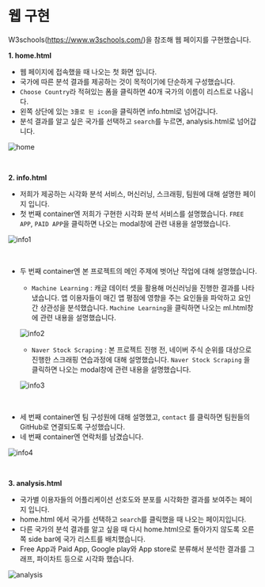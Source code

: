 # 웹 구현

 W3schools(https://www.w3schools.com/)을 참조해 웹 페이지를 구현했습니다.

**1. home.html** 
   - 웹 페이지에 접속했을 때 나오는 첫 화면 입니다.
   - 국가에 따른 분석 결과를 제공하는 것이 목적이기에 단순하게 구성했습니다.
   - `Choose Country`라 적혀있는 폼을 클릭하면 40개 국가의 이름이 리스트로 나옵니다. 
   - 왼쪽 상단에 있는 `3줄로 된 icon`을 클릭하면 info.html로 넘어갑니다. 
   - 분석 결과를 알고 싶은 국가를 선택하고 `search`를 누르면, analysis.html로 넘어갑니다.
   
![home](https://user-images.githubusercontent.com/76934803/127592684-2545108f-ca80-46b1-ab91-41ba1829ebfe.png)

 
 
 

**2. info.html**  
   - 저희가 제공하는 시각화 분석 서비스, 머신러닝, 스크래핑, 팀원에 대해 설명한 페이지 입니다.
   - 첫 번째 container엔 저희가 구현한 시각화 분석 서비스를 설명했습니다. `FREE APP`, `PAID APP`을 클릭하면 나오는 modal창에 관련 내용을 설명했습니다.
   
![info1](https://user-images.githubusercontent.com/76934803/127592739-214354b0-81e8-4c99-9c01-f947a429d5d1.png)
     
     
    
   - 두 번째 container엔 본 프로젝트의 메인 주제에 벗어난 작업에 대해 설명했습니다.
     - `Machine Learning` : 캐글 데이터 셋을 활용해 머신러닝을 진행한 결과를 나타냈습니다. 앱 이용자들이 매긴 앱 평점에 영향을 주는 요인들을 파악하고 요인 간 상관성을 분석했습니다. `Machine Learning`을 클릭하면 나오는  ml.html창에 관련 내용을 설명했습니다.
     
     ![info2](https://user-images.githubusercontent.com/76934803/127592752-ec50c227-1db3-4fd4-8be7-8865094f9811.png)



     - `Naver Stock Scraping` :  본 프로젝트 진행 전, 네이버 주식 순위를 대상으로 진행한 스크래핑 연습과정에 대해 설명했습니다. `Naver Stock Scraping` 을 클릭하면 나오는  modal창에 관련 내용을 설명했습니다.
      
     ![info3](https://user-images.githubusercontent.com/76934803/127592811-a480b9cf-b106-40d1-80b6-967ee2652bc9.png)
        
        
    
   - 세 번째 container엔 팀 구성원에 대해 설명했고, `contact` 를 클릭하면 팀원들의 GitHub로 연결되도록 구성했습니다.
   - 네 번째 container엔 연락처를 남겼습니다.
   
   ![info4](https://user-images.githubusercontent.com/76934803/127592839-564f5452-686a-4cb3-80f3-4aeb29a0d4eb.png)

   
   
 

**3. analysis.html** 
   - 국가별 이용자들의 어플리케이션 선호도와 분포를 시각화한 결과를 보여주는 페이지 입니다.
   - home.html 에서 국가를 선택하고 `search`를 클릭했을 때 나오는 페이지입니다. 
   - 다른 국가의 분석 결과를 알고 싶을 때  다시 home.html으로 돌아가지 않도록  오른쪽 side bar에 국가 리스트를 배치했습니다.
   - Free App과 Paid App, Google play와 App store로 분류해서 분석한 결과를 그래프, 파이차트 등으로 시각화 했습니다.
   
![analysis](https://user-images.githubusercontent.com/76934803/127592847-aa64c152-174b-4726-bb9e-668dd03964bb.png)







